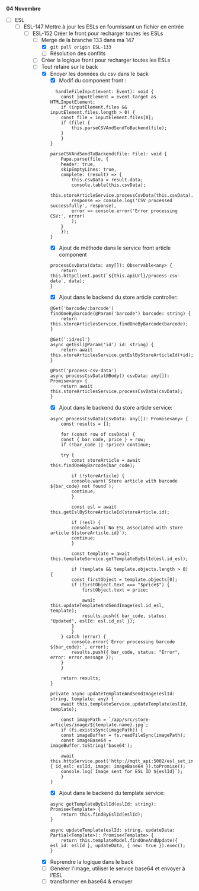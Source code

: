 **04 Novembre**
- [ ] ESL
    - [ ] ESL-147 Mettre à jour les ESLs en fournissant un fichier en entrée
        - [ ] ESL-152 Créer le front pour recharger toutes les ESLs
            - [ ] Merge de la branche 133 dans ma 147   
                - [x] ```git pull origin ESL-133```   
                - [ ] Résolution des conflits
            - [ ] Créer la logique front pour recharger toutes les ESLs
            - [ ] Tout refaire sur le back 
                - [x] Enoyer les données du csv dans le back
                    - [x] Modif du component front : 
                    ```
                      handleFileInput(event: Event): void {
                        const inputElement = event.target as HTMLInputElement;
                        if (inputElement.files && inputElement.files.length > 0) {
                        const file = inputElement.files[0];
                        if (file) {
                            this.parseCSVAndSendToBackend(file);
                        }
                        }
                    }

                    parseCSVAndSendToBackend(file: File): void {
                        Papa.parse(file, {
                        header: true,
                        skipEmptyLines: true,
                        complete: (result) => {
                            this.csvData = result.data;
                            console.table(this.csvData);
                            this.storeArticleService.processCsvData(this.csvData).subscribe(
                            response => console.log('CSV processed successfully', response),
                            error => console.error('Error processing CSV:', error)
                            );
                        }
                        });
                    }
                    ```
                    - [x] Ajout de méthode dans le service front article component
                    ```
                    processCsvData(data: any[]): Observable<any> {
                        return this.httpClient.post(`${this.apiUrl}/process-csv-data`, data);
                    }
                    ```
                    - [x] Ajout dans le backend du store article controller:
                    ```
                    @Get('barcode/:barcode')
                    findOneByBarcode(@Param('barcode') barcode: string) {
                        return this.storeArticlesService.findOneByBarcode(barcode);
                    }

                    @Get(':id/esl')
                    async getEsl(@Param('id') id: string) {
                        return await this.storeArticlesService.getEslByStoreArticleId(+id);
                    }

                    @Post('process-csv-data')
                    async processCsvData(@Body() csvData: any[]): Promise<any> {
                        return await this.storeArticlesService.processCsvData(csvData);
                    }
                    ```
                    - [x] Ajout dans le backend du store article service:
                    ```
                    async processCsvData(csvData: any[]): Promise<any> {
                        const results = [];
                    
                        for (const row of csvData) {
                        const { bar_code, price } = row;
                        if (!bar_code || !price) continue;
                    
                        try {
                            const storeArticle = await this.findOneByBarcode(bar_code);
                    
                            if (!storeArticle) {
                            console.warn(`Store article with barcode ${bar_code} not found`);
                            continue;
                            }
                    
                            const esl = await this.getEslByStoreArticleId(storeArticle.id);
                    
                            if (!esl) {
                            console.warn(`No ESL associated with store article ${storeArticle.id}`);
                            continue;
                            }
                    
                            const template = await this.templateService.getTemplateByEslId(esl.id_esl);
                    
                            if (template && template.objects.length > 0) {
                            const firstObject = template.objects[0];
                            if (firstObject.text === "$price$") {
                                firstObject.text = price;
                                
                                await this.updateTemplateAndSendImage(esl.id_esl, template);
                                results.push({ bar_code, status: "Updated", eslId: esl.id_esl });
                            }
                            }
                        } catch (error) {
                            console.error(`Error processing barcode ${bar_code}:`, error);
                            results.push({ bar_code, status: "Error", error: error.message });
                        }
                        }
                    
                        return results;
                    }

                    private async updateTemplateAndSendImage(eslId: string, template: any) {
                        await this.templateService.updateTemplate(eslId, template);
                    
                        const imagePath = `/app/src/store-articles/image/${template.name}.jpg`;
                        if (fs.existsSync(imagePath)) {
                        const imageBuffer = fs.readFileSync(imagePath);
                        const imageBase64 = imageBuffer.toString('base64');
                    
                        await this.httpService.post('http://mqtt_api:5002/esl_set_image', { id_esl: eslId, image: imageBase64 }).toPromise();
                        console.log(`Image sent for ESL ID ${eslId}`);
                        }
                    }
                    ```
                    - [x] Ajout dans le backend du template service:
                    ```
                    async getTemplateByEslId(eslId: string): Promise<Template> {
                        return this.findByEslId(eslId);
                    }
                    
                    async updateTemplate(eslId: string, updateData: Partial<Template>): Promise<Template> {
                        return this.templateModel.findOneAndUpdate({ esl_id: eslId }, updateData, { new: true }).exec();
                    }
                    ```
                - [X] Reprendre la logique dans le back 
                - [ ] Générer l'image, utiliser le service base64 et envoyer à l'ESL
                - [ ] transformer en base64 & envoyer